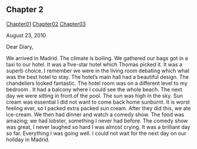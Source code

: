 ## Chapter 2

[Chapter01](https://b00094250.github.io/github-story-2019/chapter01.html)
[Chapter02](https://b00094250.github.io/github-story-2019/chapter02.html)
[Chapter03](https://b00094250.github.io/github-story-2019/chapter03.html)





August 23, 2010 

Dear Diary, 

We arrived in Madrid. The climate is boiling. We gathered our bags got in a taxi to our hotel. It was a five-star hotel 
which Thomas picked it. It was a superb choice. I remember we were in the living room debating which what was the best 
hotel to stay. The hotel’s main hall had a beautiful design. The chandeliers looked fantastic. The hotel room was on a 
different level to my bedroom . It had a balcony where I could see the whole beach. The next day we were sitting in 
front of the pool. The sun was high in the sky. Sun cream was essential I did not want to come back home sunburnt.
It is worst feeling ever, so I packed extra packed sun cream. After they did this, we ate ice-cream. We then had dinner 
and watch a comedy show. The food was amazing; we had lobster, something I never had before. The comedy show was great, 
I never laughed so hard I was almost crying. It was a brilliant day so far. Everything I was going well. I could not wait
 for the next day on our holiday in Madrid.